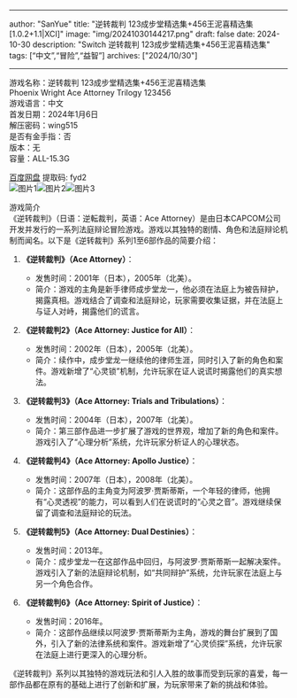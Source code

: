 
---
author: "SanYue"
title: "逆转裁判 123成步堂精选集+456王泥喜精选集[1.0.2+1.1|XCI]"
image: "img/20241030144217.png"
draft: false
date: 2024-10-30
description: "Switch 逆转裁判 123成步堂精选集+456王泥喜精选集"
tags: [“中文”,“冒险”,“益智”]
archives: ["2024/10/30"]

---

游戏名称：逆转裁判 123成步堂精选集+456王泥喜精选集   
Phoenix Wright  Ace Attorney Trilogy 123456    
游戏语言：中文  
首发日期：2024年1月6日  
解压密码：wing515  
是否有金手指：否  
版本：无   
容量：ALL-15.3G

[百度网盘](https://pan.baidu.com/s/1rPdUhbcbh07chtcpwm3Kug) 提取码: fyd2  
![图片1](img/f4a12f516b7fb.jpg)![图片2](img/1a923dff0.jpg)![图片3](img/9169a9a4d4f5.jpg)  

游戏简介  
《逆转裁判》（日语：逆転裁判，英语：Ace Attorney）是由日本CAPCOM公司开发并发行的一系列法庭辩论冒险游戏。游戏以其独特的剧情、角色和法庭辩论机制而闻名。以下是《逆转裁判》系列1至6部作品的简要介绍：

1. **《逆转裁判》（Ace Attorney）**：
   - 发售时间：2001年（日本），2005年（北美）。
   - 简介：游戏的主角是新手律师成步堂龙一，他必须在法庭上为被告辩护，揭露真相。游戏结合了调查和法庭辩论，玩家需要收集证据，并在法庭上与证人对峙，揭露他们的谎言。

2. **《逆转裁判2》（Ace Attorney: Justice for All）**：
   - 发售时间：2002年（日本），2005年（北美）。
   - 简介：续作中，成步堂龙一继续他的律师生涯，同时引入了新的角色和案件。游戏新增了“心灵锁”机制，允许玩家在证人说谎时揭露他们的真实想法。

3. **《逆转裁判3》（Ace Attorney: Trials and Tribulations）**：
   - 发售时间：2004年（日本），2007年（北美）。
   - 简介：第三部作品进一步扩展了游戏的世界观，增加了新的角色和案件。游戏引入了“心理分析”系统，允许玩家分析证人的心理状态。

4. **《逆转裁判4》（Ace Attorney: Apollo Justice）**：
   - 发售时间：2007年（日本），2008年（北美）。
   - 简介：这部作品的主角变为阿波罗·贾斯蒂斯，一个年轻的律师，他拥有“心灵透视”的能力，可以看到人们在说谎时的“心灵之音”。游戏继续保留了调查和法庭辩论的玩法。

5. **《逆转裁判5》（Ace Attorney: Dual Destinies）**：
   - 发售时间：2013年。
   - 简介：成步堂龙一在这部作品中回归，与阿波罗·贾斯蒂斯一起解决案件。游戏引入了新的法庭辩论机制，如“共同辩护”系统，允许玩家在法庭上与另一个角色合作。

6. **《逆转裁判6》（Ace Attorney: Spirit of Justice）**：
   - 发售时间：2016年。
   - 简介：这部作品继续以阿波罗·贾斯蒂斯为主角，游戏的舞台扩展到了国外，引入了新的法律系统和案件。游戏新增了“心灵侦探”系统，允许玩家在法庭上进行更深入的心理分析。

《逆转裁判》系列以其独特的游戏玩法和引人入胜的故事而受到玩家的喜爱，每一部作品都在原有的基础上进行了创新和扩展，为玩家带来了新的挑战和体验。
